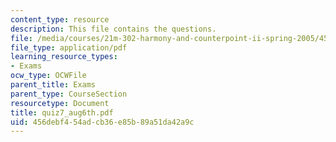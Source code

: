 ```yaml
---
content_type: resource
description: This file contains the questions.
file: /media/courses/21m-302-harmony-and-counterpoint-ii-spring-2005/456debf454adcb36e85b89a51da42a9c_quiz7_aug6th.pdf
file_type: application/pdf
learning_resource_types:
- Exams
ocw_type: OCWFile
parent_title: Exams
parent_type: CourseSection
resourcetype: Document
title: quiz7_aug6th.pdf
uid: 456debf4-54ad-cb36-e85b-89a51da42a9c
---
```

